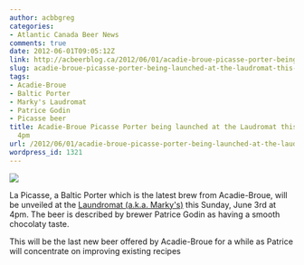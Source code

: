```yaml
---
author: acbbgreg
categories:
- Atlantic Canada Beer News
comments: true
date: 2012-06-01T09:05:12Z
link: http://acbeerblog.ca/2012/06/01/acadie-broue-picasse-porter-being-launched-at-the-laudromat-this-sunday-at-4pm/
slug: acadie-broue-picasse-porter-being-launched-at-the-laudromat-this-sunday-at-4pm
tags:
- Acadie-Broue
- Baltic Porter
- Marky's Laudromat
- Patrice Godin
- Picasse beer
title: Acadie-Broue Picasse Porter being launched at the Laudromat this Sunday at
  4pm
url: /2012/06/01/acadie-broue-picasse-porter-being-launched-at-the-laudromat-this-sunday-at-4pm/
wordpress_id: 1321
---
```


[![](http://acbeerblog.ca/wp-content/uploads/2012/06/acadie-broue.jpg)](http://acbeerblog.ca/wp-content/uploads/2012/06/acadie-broue.jpg)

La Picasse, a Baltic Porter which is the latest brew from Acadie-Broue, will be unveiled at the [Laundromat (a.k.a. Marky's)](http://www.facebook.com/pages/Laundromat-Expresso-Bar/133734576637538) this Sunday, June 3rd at 4pm.  The beer is described by brewer Patrice Godin as having a smooth chocolaty taste.

This will be the last new beer offered by Acadie-Broue for a while as Patrice will concentrate on improving existing recipes
